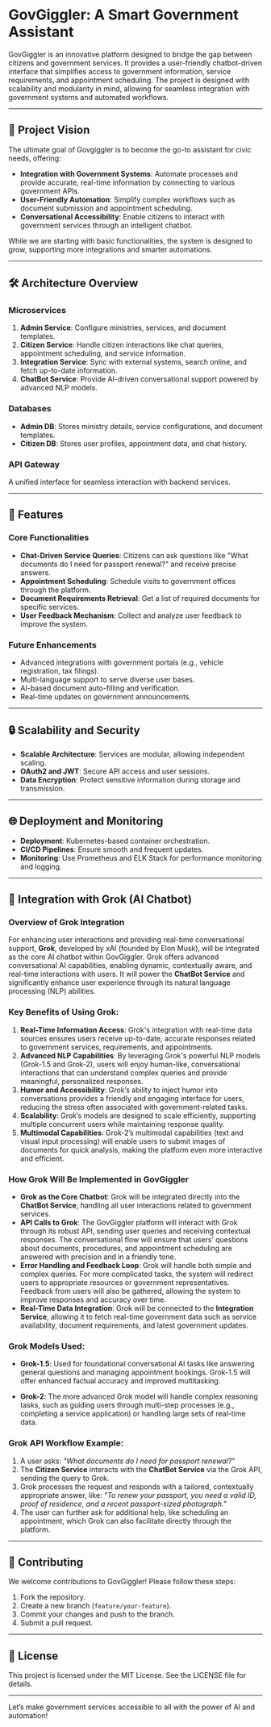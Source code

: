 # GovGiggler: A Smart Government Assistant

GovGiggler is an innovative platform designed to bridge the gap between citizens and government services. It provides a user-friendly chatbot-driven interface that simplifies access to government information, service requirements, and appointment scheduling. The project is designed with scalability and modularity in mind, allowing for seamless integration with government systems and automated workflows.

---

## 🚀 **Project Vision**

The ultimate goal of Govgiggler is to become the go-to assistant for civic needs, offering:

- **Integration with Government Systems**: Automate processes and provide accurate, real-time information by connecting to various government APIs.
- **User-Friendly Automation**: Simplify complex workflows such as document submission and appointment scheduling.
- **Conversational Accessibility**: Enable citizens to interact with government services through an intelligent chatbot.

While we are starting with basic functionalities, the system is designed to grow, supporting more integrations and smarter automations.

---

## 🛠 **Architecture Overview**

### **Microservices**
1. **Admin Service**: Configure ministries, services, and document templates.
2. **Citizen Service**: Handle citizen interactions like chat queries, appointment scheduling, and service information.
3. **Integration Service**: Sync with external systems, search online, and fetch up-to-date information.
4. **ChatBot Service**: Provide AI-driven conversational support powered by advanced NLP models.

### **Databases**
- **Admin DB**: Stores ministry details, service configurations, and document templates.
- **Citizen DB**: Stores user profiles, appointment data, and chat history.

### **API Gateway**
A unified interface for seamless interaction with backend services.

---

## 🌟 **Features**

### **Core Functionalities**
- **Chat-Driven Service Queries**: Citizens can ask questions like "What documents do I need for passport renewal?" and receive precise answers.
- **Appointment Scheduling**: Schedule visits to government offices through the platform.
- **Document Requirements Retrieval**: Get a list of required documents for specific services.
- **User Feedback Mechanism**: Collect and analyze user feedback to improve the system.

### **Future Enhancements**
- Advanced integrations with government portals (e.g., vehicle registration, tax filings).
- Multi-language support to serve diverse user bases.
- AI-based document auto-filling and verification.
- Real-time updates on government announcements.

---

## 🔒 **Scalability and Security**

- **Scalable Architecture**: Services are modular, allowing independent scaling.
- **OAuth2 and JWT**: Secure API access and user sessions.
- **Data Encryption**: Protect sensitive information during storage and transmission.

---

## 🌐 **Deployment and Monitoring**

- **Deployment**: Kubernetes-based container orchestration.
- **CI/CD Pipelines**: Ensure smooth and frequent updates.
- **Monitoring**: Use Prometheus and ELK Stack for performance monitoring and logging.

---

## 🧠 **Integration with Grok (AI Chatbot)**

### **Overview of Grok Integration**

For enhancing user interactions and providing real-time conversational support, **Grok**, developed by xAI (founded by Elon Musk), will be integrated as the core AI chatbot within GovGiggler. Grok offers advanced conversational AI capabilities, enabling dynamic, contextually aware, and real-time interactions with users. It will power the **ChatBot Service** and significantly enhance user experience through its natural language processing (NLP) abilities.

### **Key Benefits of Using Grok**:
1. **Real-Time Information Access**: Grok's integration with real-time data sources ensures users receive up-to-date, accurate responses related to government services, requirements, and appointments.
2. **Advanced NLP Capabilities**: By leveraging Grok's powerful NLP models (Grok-1.5 and Grok-2), users will enjoy human-like, conversational interactions that can understand complex queries and provide meaningful, personalized responses.
3. **Humor and Accessibility**: Grok’s ability to inject humor into conversations provides a friendly and engaging interface for users, reducing the stress often associated with government-related tasks.
4. **Scalability**: Grok’s models are designed to scale efficiently, supporting multiple concurrent users while maintaining response quality.
5. **Multimodal Capabilities**: Grok-2’s multimodal capabilities (text and visual input processing) will enable users to submit images of documents for quick analysis, making the platform even more interactive and efficient.

### **How Grok Will Be Implemented in GovGiggler**

- **Grok as the Core Chatbot**: Grok will be integrated directly into the **ChatBot Service**, handling all user interactions related to government services.
- **API Calls to Grok**: The GovGiggler platform will interact with Grok through its robust API, sending user queries and receiving contextual responses. The conversational flow will ensure that users’ questions about documents, procedures, and appointment scheduling are answered with precision and in a friendly tone.
- **Error Handling and Feedback Loop**: Grok will handle both simple and complex queries. For more complicated tasks, the system will redirect users to appropriate resources or government representatives. Feedback from users will also be gathered, allowing the system to improve responses and accuracy over time.
- **Real-Time Data Integration**: Grok will be connected to the **Integration Service**, allowing it to fetch real-time government data such as service availability, document requirements, and latest government updates.

### **Grok Models Used**:

- **Grok-1.5**: Used for foundational conversational AI tasks like answering general questions and managing appointment bookings. Grok-1.5 will offer enhanced factual accuracy and improved multitasking.
  
- **Grok-2**: The more advanced Grok model will handle complex reasoning tasks, such as guiding users through multi-step processes (e.g., completing a service application) or handling large sets of real-time data.
  
### **Grok API Workflow Example**:

1. A user asks: *"What documents do I need for passport renewal?"*
2. The **Citizen Service** interacts with the **ChatBot Service** via the Grok API, sending the query to Grok.
3. Grok processes the request and responds with a tailored, contextually appropriate answer, like: *"To renew your passport, you need a valid ID, proof of residence, and a recent passport-sized photograph."*
4. The user can further ask for additional help, like scheduling an appointment, which Grok can also facilitate directly through the platform.

---

## 🤝 **Contributing**

We welcome contributions to GovGiggler! Please follow these steps:
1. Fork the repository.
2. Create a new branch (`feature/your-feature`).
3. Commit your changes and push to the branch.
4. Submit a pull request.

---

## 📄 **License**

This project is licensed under the MIT License. See the LICENSE file for details.

---

Let’s make government services accessible to all with the power of AI and automation!

